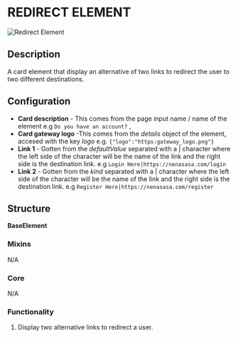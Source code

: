 # REDIRECT ELEMENT

![Redirect Element](https://i.postimg.cc/rpkkWVLp/redirect.png)

## Description
A card element that display an alternative of two links to redirect the user to two different destinations.

## Configuration
- **Card description** - This comes from the page input name / name of the element e.g `Do you have an account?` , 
- **Card gateway logo** -This comes from the *details* object of the element, accesed with the key *logo* e.g. `{"logo":"https:gateway_logo.png"}`
- **Link 1** - Gotten from the *defaultValue* separated with a  | character where the left side of the character will be the name of the link and the right side is the destination link. e.g  `Login Here|https://nenasasa.com/login` 
- **Link 2** - Gotten from the *kind* separated with a  | character where the left side of the character will be the name of the link and the right side is the destination link. e.g  `Register Here|https://nenasasa.com/register` 



## Structure
**BaseElement**
### Mixins 
N/A

### Core
N/A

### Functionality
1.	Display two alternative links to redirect a user.

